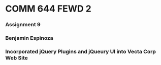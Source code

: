 # COMM 644 FEWD 2 
### Assignment 9
### Benjamin Espinoza
### Incorporated jQuery Plugins and jQueury UI into Vecta Corp Web Site
